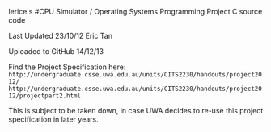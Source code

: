 lerice's
#CPU Simulator / Operating Systems Programming Project
C source code

Last Updated 23/10/12 Eric Tan

Uploaded to GitHub 14/12/13

Find the Project Specification here:
`http://undergraduate.csse.uwa.edu.au/units/CITS2230/handouts/project2012/`
`http://undergraduate.csse.uwa.edu.au/units/CITS2230/handouts/project2012/projectpart2.html`

This is subject to be taken down, in case UWA decides to re-use this project specification in later years.